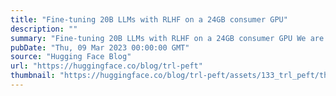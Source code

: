 ```yaml
---
title: "Fine-tuning 20B LLMs with RLHF on a 24GB consumer GPU"
description: ""
summary: "Fine-tuning 20B LLMs with RLHF on a 24GB consumer GPU We are excited to officially release the integ..."
pubDate: "Thu, 09 Mar 2023 00:00:00 GMT"
source: "Hugging Face Blog"
url: "https://huggingface.co/blog/trl-peft"
thumbnail: "https://huggingface.co/blog/trl-peft/assets/133_trl_peft/thumbnail.png"
---
```


